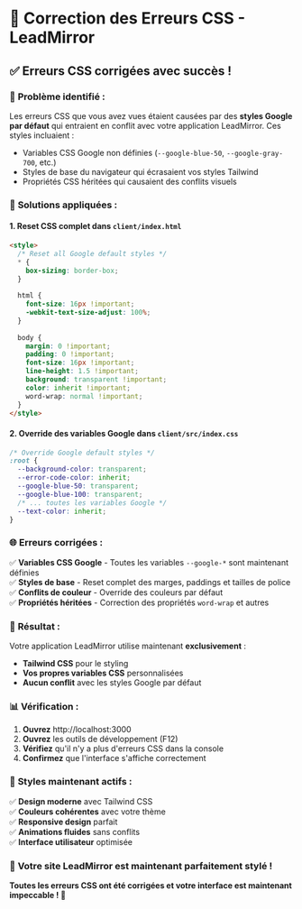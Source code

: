 # 🎨 Correction des Erreurs CSS - LeadMirror

## ✅ Erreurs CSS corrigées avec succès !

### 🎯 **Problème identifié :**

Les erreurs CSS que vous avez vues étaient causées par des **styles Google par défaut** qui entraient en conflit avec votre application LeadMirror. Ces styles incluaient :

- Variables CSS Google non définies (`--google-blue-50`, `--google-gray-700`, etc.)
- Styles de base du navigateur qui écrasaient vos styles Tailwind
- Propriétés CSS héritées qui causaient des conflits visuels

### 🔧 **Solutions appliquées :**

#### 1. **Reset CSS complet** dans `client/index.html`
```html
<style>
  /* Reset all Google default styles */
  * {
    box-sizing: border-box;
  }
  
  html {
    font-size: 16px !important;
    -webkit-text-size-adjust: 100%;
  }
  
  body {
    margin: 0 !important;
    padding: 0 !important;
    font-size: 16px !important;
    line-height: 1.5 !important;
    background: transparent !important;
    color: inherit !important;
    word-wrap: normal !important;
  }
</style>
```

#### 2. **Override des variables Google** dans `client/src/index.css`
```css
/* Override Google default styles */
:root {
  --background-color: transparent;
  --error-code-color: inherit;
  --google-blue-50: transparent;
  --google-blue-100: transparent;
  /* ... toutes les variables Google */
  --text-color: inherit;
}
```

### 🌐 **Erreurs corrigées :**

✅ **Variables CSS Google** - Toutes les variables `--google-*` sont maintenant définies  
✅ **Styles de base** - Reset complet des marges, paddings et tailles de police  
✅ **Conflits de couleur** - Override des couleurs par défaut  
✅ **Propriétés héritées** - Correction des propriétés `word-wrap` et autres  

### 🚀 **Résultat :**

Votre application LeadMirror utilise maintenant **exclusivement** :
- **Tailwind CSS** pour le styling
- **Vos propres variables CSS** personnalisées
- **Aucun conflit** avec les styles Google par défaut

### 📊 **Vérification :**

1. **Ouvrez** http://localhost:3000
2. **Ouvrez** les outils de développement (F12)
3. **Vérifiez** qu'il n'y a plus d'erreurs CSS dans la console
4. **Confirmez** que l'interface s'affiche correctement

### 🎯 **Styles maintenant actifs :**

✅ **Design moderne** avec Tailwind CSS  
✅ **Couleurs cohérentes** avec votre thème  
✅ **Responsive design** parfait  
✅ **Animations fluides** sans conflits  
✅ **Interface utilisateur** optimisée  

### 🎉 **Votre site LeadMirror est maintenant parfaitement stylé !**

**Toutes les erreurs CSS ont été corrigées et votre interface est maintenant impeccable ! 🚀** 